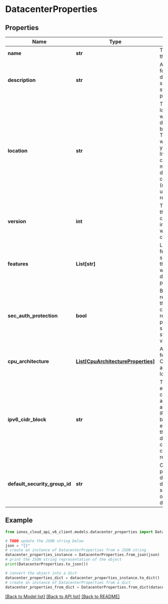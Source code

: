 # DatacenterProperties


## Properties

Name | Type | Description | Notes
------------ | ------------- | ------------- | -------------
**name** | **str** | The name of the  resource. | [optional] 
**description** | **str** | A description for the datacenter, such as staging, production. | [optional] 
**location** | **str** | The physical location where the datacenter will be created. This will be where all of your servers live. Property cannot be modified after datacenter creation (disallowed in update requests). | 
**version** | **int** | The version of the data center; incremented with every change. | [optional] [readonly] 
**features** | **List[str]** | List of features supported by the location where this data center is provisioned. | [optional] [readonly] 
**sec_auth_protection** | **bool** | Boolean value representing if the data center requires extra protection, such as two-step verification. | [optional] 
**cpu_architecture** | [**List[CpuArchitectureProperties]**](CpuArchitectureProperties.md) | Array of features and CPU families available in a location | [optional] [readonly] 
**ipv6_cidr_block** | **str** | This value is either &#39;null&#39; or contains an automatically-assigned /56 IPv6 CIDR block if IPv6 is enabled on this virtual data center. It can neither be changed nor removed. | [optional] [readonly] 
**default_security_group_id** | **str** | Optional property to define the default security group of the datacenter. | [optional] 

## Example

```python
from ionos_cloud_api_v6_client.models.datacenter_properties import DatacenterProperties

# TODO update the JSON string below
json = "{}"
# create an instance of DatacenterProperties from a JSON string
datacenter_properties_instance = DatacenterProperties.from_json(json)
# print the JSON string representation of the object
print(DatacenterProperties.to_json())

# convert the object into a dict
datacenter_properties_dict = datacenter_properties_instance.to_dict()
# create an instance of DatacenterProperties from a dict
datacenter_properties_from_dict = DatacenterProperties.from_dict(datacenter_properties_dict)
```
[[Back to Model list]](../README.md#documentation-for-models) [[Back to API list]](../README.md#documentation-for-api-endpoints) [[Back to README]](../README.md)


